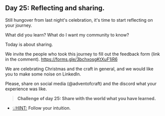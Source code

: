 ## Day 25: Reflecting and sharing.

Still hungover from last night's celebration, it's time
to start reflecting on your journey.

What did you learn? What do I want my community to know?

Today is about sharing.

We invite the people who took this journey to fill out the 
feedback form (link in the comment).
https://forms.gle/3bchxosgKtXuF1iR6

We are celebrating Christmas and the craft in general, and we
would like you to make some noise on LinkedIn.

Please, share on social media (@adventofcraft) and the discord 
what your experience was like.

> **Challenge of day 25: Share with the world what you have learned.**

- <u>💡HINT:</u> Follow your intuition.